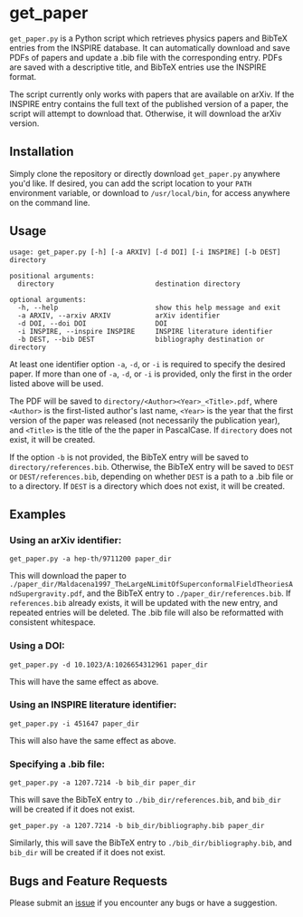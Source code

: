 # get_paper

`get_paper.py` is a Python script which retrieves physics papers and BibTeX entries from the INSPIRE database. It can automatically download and save PDFs of papers and update a .bib file with the corresponding entry. PDFs are saved with a descriptive title, and BibTeX entries use the INSPIRE format.

The script currently only works with papers that are available on arXiv. If the INSPIRE entry contains the full text of the published version of a paper, the script will attempt to download that. Otherwise, it will download the arXiv version.

## Installation
Simply clone the repository or directly download `get_paper.py` anywhere you'd like. If desired, you can add the script location to your `PATH` environment variable, or download to `/usr/local/bin`, for access anywhere on the command line.

## Usage
```
usage: get_paper.py [-h] [-a ARXIV] [-d DOI] [-i INSPIRE] [-b DEST] directory

positional arguments:
  directory                         destination directory

optional arguments:
  -h, --help                        show this help message and exit
  -a ARXIV, --arxiv ARXIV           arXiv identifier
  -d DOI, --doi DOI                 DOI
  -i INSPIRE, --inspire INSPIRE     INSPIRE literature identifier
  -b DEST, --bib DEST               bibliography destination or directory
```
At least one identifier option `-a`, `-d`, or `-i` is required to specify
the desired paper. If more than one of `-a`, `-d`, or `-i` is provided,
only the first in the order listed above will be used.

The PDF will be saved to `directory/<Author><Year>_<Title>.pdf`,
where `<Author>` is the first-listed author's last name, `<Year>` is
the year that the first version of the paper was released (not
necessarily the publication year), and `<Title>` is the title of the
the paper in PascalCase. If `directory` does not exist, it will be
created.

If the option `-b` is not provided, the BibTeX entry will be saved to
`directory/references.bib`. Otherwise, the BibTeX entry will be
saved to `DEST` or `DEST/references.bib`, depending on whether `DEST`
is a path to a .bib file or to a directory. If `DEST` is a directory
which does not exist, it will be created.

## Examples
### Using an arXiv identifier: 

`get_paper.py -a hep-th/9711200 paper_dir`

This will download the paper to `./paper_dir/Maldacena1997_TheLargeNLimitOfSuperconformalFieldTheoriesAndSupergravity.pdf`, and the BibTeX entry to `./paper_dir/references.bib`. If `references.bib` already exists, it will be updated with the new entry, and repeated entries will be deleted. The .bib file will also be reformatted with consistent whitespace.

### Using a DOI:

`get_paper.py -d 10.1023/A:1026654312961 paper_dir`

This will have the same effect as above.

### Using an INSPIRE literature identifier:

`get_paper.py -i 451647 paper_dir`

This will also have the same effect as above.

### Specifying a .bib file:

`get_paper.py -a 1207.7214 -b bib_dir paper_dir`

This will save the BibTeX entry to `./bib_dir/references.bib`, and `bib_dir` will be created if it does not exist.

`get_paper.py -a 1207.7214 -b bib_dir/bibliography.bib paper_dir`

Similarly, this will save the BibTeX entry to `./bib_dir/bibliography.bib`, and `bib_dir` will be created if it does not exist.

## Bugs and Feature Requests
Please submit an [issue](https://github.com/mwbub/get_paper/issues) if you encounter any bugs or have a suggestion.
